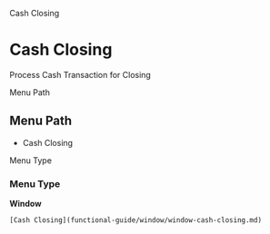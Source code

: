 
Cash Closing
# Cash Closing


Process Cash Transaction for Closing

Menu Path
## Menu Path



- Cash Closing

Menu Type
### Menu Type

**Window**


```
[Cash Closing](functional-guide/window/window-cash-closing.md)
```
